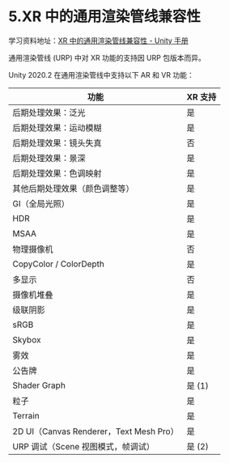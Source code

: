 # 5.XR 中的通用渲染管线兼容性

学习资料地址：[XR 中的通用渲染管线兼容性 - Unity 手册](https://docs.unity3d.com/cn/2021.2/Manual/xr-render-pipeline-compatibility.html)

通用渲染管线 (URP) 中对 XR 功能的支持因 URP 包版本而异。

Unity 2020.2 在通用渲染管线中支持以下 AR 和 VR 功能：

| **功能**                               | **XR 支持** |
| ------------------------------------ | --------- |
| 后期处理效果：泛光                            | 是         |
| 后期处理效果：运动模糊                          | 是         |
| 后期处理效果：镜头失真                          | 否         |
| 后期处理效果：景深                            | 是         |
| 后期处理效果：色调映射                          | 是         |
| 其他后期处理效果（颜色调整等）                      | 是         |
| GI（全局光照）                             | 是         |
| HDR                                  | 是         |
| MSAA                                 | 是         |
| 物理摄像机                                | 否         |
| CopyColor / ColorDepth               | 是         |
| 多显示                                  | 否         |
| 摄像机堆叠                                | 是         |
| 级联阴影                                 | 是         |
| sRGB                                 | 是         |
| Skybox                               | 是         |
| 雾效                                   | 是         |
| 公告牌                                  | 是         |
| Shader Graph                         | 是 (1)     |
| 粒子                                   | 是         |
| Terrain                              | 是         |
| 2D UI（Canvas Renderer，Text Mesh Pro） | 是         |
| URP 调试（Scene 视图模式，帧调试）               | 是 (2)     |

